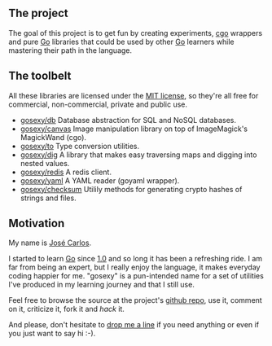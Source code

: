 ## The project

The goal of this project is to get fun by creating experiments, [cgo][3]
wrappers and pure [Go][1] libraries that could be used by other [Go][1]
learners while mastering their path in the language.

## The toolbelt

All these libraries are licensed under the [MIT license][4], so they're all
free for commercial, non-commercial, private and public use.

* [gosexy/db](/gosexy/db) Database abstraction for SQL and NoSQL databases.
* [gosexy/canvas](/gosexy/canvas) Image manipulation library on top of
ImageMagick's MagickWand (cgo).
* [gosexy/to](/gosexy/to) Type conversion utilities.
* [gosexy/dig](/gosexy/dig) A library that makes easy traversing maps and
digging into nested values.
* [gosexy/redis](/gosexy/redis) A redis client.
* [gosexy/yaml](/gosexy/yaml) A YAML reader (goyaml wrapper).
* [gosexy/checksum](/gosexy/checksum) Utilily methods for generating crypto
hashes of strings and files.

## Motivation

My name is [José Carlos][5].

I started to learn [Go][1] since [1.0][7] and so long it has been a refreshing
ride. I am far from being an expert, but I really enjoy the language, it makes
everyday coding happier for me. "gosexy" is a pun-intended name for a set of
utilities I've produced in my learning journey and that I still use.

Feel free to browse the source at the project's [github repo][6], use it,
comment on it, criticize it, fork it and *hack* it.

And please, don't hesitate to [drop me a line](jose.carlos@menteslibres.org) if
you need anything or even if you just want to say hi :-).

[1]: http://golang.org
[2]: http://gosexy.org
[3]: http://golang.org/cmd/cgo/
[4]: http://opensource.org/licenses/MIT
[5]: http://xiam.menteslibres.org
[6]: http://github.com/gosexy
[7]: http://blog.golang.org/2012/03/go-version-1-is-released.html
